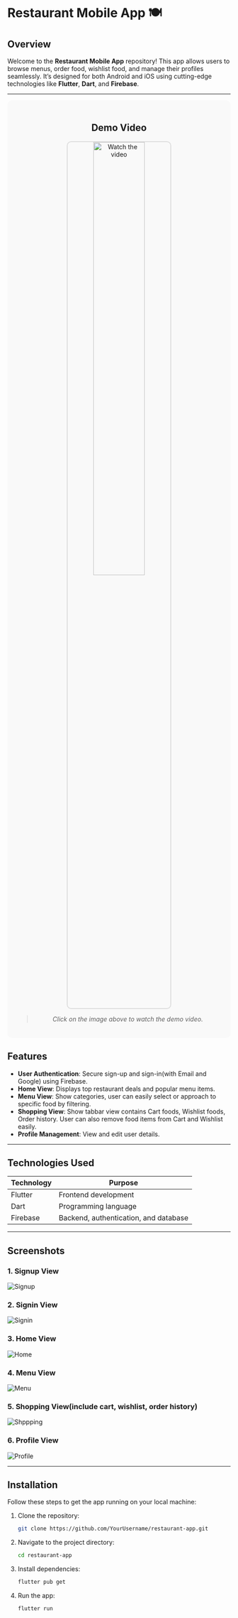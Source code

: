 # Restaurant Mobile App 🍽️

## Overview
Welcome to the **Restaurant Mobile App** repository! This app allows users to browse menus, order food, wishlist food, and manage their profiles seamlessly. It’s designed for both Android and iOS using cutting-edge technologies like **Flutter**, **Dart**, and **Firebase**.

---


<div style="text-align: center; background-color: #f9f9f9; padding: 20px; border-radius: 10px;">

## Demo Video

<a href="https://drive.google.com/file/d/14gD4IXtNoJVHJ9YnVoHM3VniGpUK30Cf/view?usp=sharing" target="_blank">
  <img src="[https://github.com/AbdullahProjects/Food_Restaurant_Mobile_App/blob/main/Images/splash%20view.jpg](https://github.com/AbdullahProjects/Food_Restaurant_Mobile_App/blob/main/Images/splash%20view.jpg)" alt="Watch the video" style="width:50%; height:auto; border: 2px solid #ddd; border-radius: 10px;">
</a>

> _Click on the image above to watch the demo video._

</div>


## Features

- **User Authentication**: Secure sign-up and sign-in(with Email and Google) using Firebase.
- **Home View**: Displays top restaurant deals and popular menu items.
- **Menu View**: Show categories, user can easily select or approach to specific food by filtering.
- **Shopping View**: Show tabbar view contains Cart foods, Wishlist foods, Order history. User can also remove food items from Cart and Wishlist easily.
- **Profile Management**: View and edit user details.

---

## Technologies Used

| Technology  | Purpose                       |
|-------------|-------------------------------|
| Flutter     | Frontend development          |
| Dart        | Programming language          |
| Firebase    | Backend, authentication, and database |

---

## Screenshots

### 1. Signup View
![Signup](https://github.com/AbdullahProjects/Food_Restaurant_Mobile_App/blob/main/Images/sign%20up.jpg)

### 2. Signin View
![Signin](https://github.com/AbdullahProjects/Food_Restaurant_Mobile_App/blob/main/Images/sign%20in.jpg)

### 3. Home View
![Home](https://github.com/AbdullahProjects/Food_Restaurant_Mobile_App/blob/main/Images/home%20view.jpg)

### 4. Menu View
![Menu](https://github.com/AbdullahProjects/Food_Restaurant_Mobile_App/blob/main/Images/menu%20view.jpg)

### 5. Shopping View(include cart, wishlist, order history)
![Shppping](https://github.com/AbdullahProjects/Food_Restaurant_Mobile_App/blob/main/Images/shopping%20view.jpg)

### 6. Profile View
![Profile](https://github.com/AbdullahProjects/Food_Restaurant_Mobile_App/blob/main/Images/profile%20view.jpg)

---

## Installation

Follow these steps to get the app running on your local machine:

1. Clone the repository:
   ```bash
   git clone https://github.com/YourUsername/restaurant-app.git
   
2. Navigate to the project directory:
   ```bash
   cd restaurant-app
   
3. Install dependencies:
   ```bash
   flutter pub get

4. Run the app:
   ```bash
   flutter run
